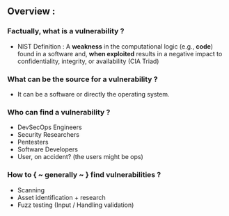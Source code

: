 ## Overview :
### Factually, what is a vulnerability ?
- NIST Definition : A **weakness** in the computational logic (e.g., **code**) found in a software and, **when exploited** results in a negative impact to confidentiality, integrity, or availability (CIA Triad) 
### What can be the source for a vulnerability ?
- It can be a software or directly the operating system.
### Who can find a vulnerability ?
- DevSecOps Engineers 
- Security Researchers 
- Pentesters 
- Software Developers
- User, on accident? (the users might be ops)
### How to { ~ generally ~ } find vulnerabilities ?
- Scanning 
- Asset identification + research 
- Fuzz testing (Input / Handling validation)
